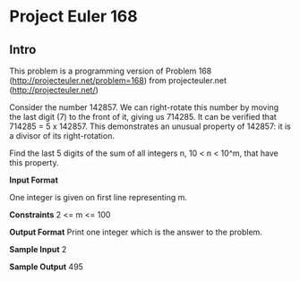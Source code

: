 # Project Euler 168

## Intro

This problem is a programming version of Problem 168 (http://projecteuler.net/problem=168) from projecteuler.net (http://projecteuler.net/)

Consider the number 142857. We can right-rotate this number by moving the last digit (7) to the front of it, giving us 714285. It can be verified that 714285 = 5 x 142857. This demonstrates an unusual property of 142857: it is a divisor of its right-rotation.

Find the last 5 digits of the sum of all integers n, 10 < n < 10^m, that have this property.

**Input Format**

One integer is given on first line representing m.

**Constraints**
2 <= m <= 100

**Output Format**
Print one integer which is the answer to the problem.

**Sample Input**
2

**Sample Output**
495
